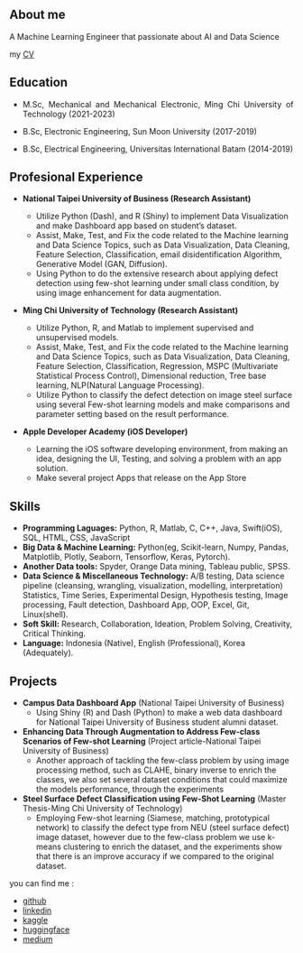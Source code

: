 ## About me
A Machine Learning Engineer that passionate about AI and Data Science 

my [CV](https://drive.google.com/file/d/1HbUVZu8Agi_QL-bRF8U4kR7984SmCYOM/view?usp=sharing)

## Education 
- <p align="justify">M.Sc, Mechanical and Mechanical Electronic, Ming Chi University of Technology (2021-2023)</p>
- <p align="justify">B.Sc, Electronic Engineering, Sun Moon University (2017-2019)</p>
- <p align="justify">B.Sc, Electrical Engineering, Universitas International Batam (2014-2019)</p>

## Profesional Experience
- **National Taipei University of Business (Research Assistant)**
  - Utilize Python (Dash), and R (Shiny) to implement Data Visualization and make Dashboard app based on student’s dataset.
  - Assist, Make, Test, and Fix the code related to the Machine learning and Data Science Topics, such as Data Visualization, Data Cleaning, Feature Selection, Classification, email disidentification Algorithm, Generative Model (GAN, Diffusion).
  - Using Python to do the extensive research about applying defect detection using few-shot learning under small class condition, by using image enhancement for data augmentation.

- **Ming Chi University of Technology (Research Assistant)**
  - Utilize Python, R, and Matlab to implement supervised and unsupervised models.
  - Assist, Make, Test, and Fix the code related to the Machine learning and Data Science Topics, such as Data Visualization, Data Cleaning, Feature Selection, Classification, Regression, MSPC (Multivariate Statistical Process Control), Dimensional reduction, Tree base learning, NLP(Natural Language Processing).
  - Utilize Python to classify the defect detection on image steel surface using several Few-shot learning models and make comparisons and parameter setting based on the result performance.
    
- **Apple Developer Academy (iOS Developer)**
  - Learning the iOS software developing environment, from making an idea, designing the UI, Testing, and solving a problem with an app solution.
  - Make several project Apps that release on the App Store

## Skills
- **Programming Laguages:** Python, R, Matlab, C, C++, Java, Swift(iOS), SQL, HTML, CSS, JavaScript
- **Big Data & Machine Learning:** Python(eg, Scikit-learn, Numpy, Pandas, Matplotlib, Plotly, Seaborn, Tensorflow, Keras, Pytorch).
- **Another Data tools:** Spyder, Orange Data mining, Tableau public, SPSS.
- **Data Science & Miscellaneous Technology:** A/B testing, Data science pipeline (cleansing, wrangling, visualization, modelling, interpretation) Statistics, Time Series, Experimental Design, Hypothesis testing, Image processing, Fault detection, Dashboard App, OOP, Excel, Git, Linux(shell).
- **Soft Skill:** Research, Collaboration, Ideation, Problem Solving, Creativity, Critical Thinking.
- **Language:** Indonesia (Native), English (Professional), Korea (Adequately).

## Projects
- **Campus Data Dashboard App** 
  (National Taipei University of Business)
  - Using Shiny (R) and Dash (Python) to make a web data dashboard for National Taipei University of Business student alumni dataset.
- **Enhancing Data Through Augmentation to Address Few-class Scenarios of Few-shot Learning**
  (Project article-National Taipei University of Business)
  - Another approach of tackling the few-class problem by using image processing method, such as CLAHE, binary inverse to enrich the classes, we also set 
    several dataset conditions that could maximize the models performance, through the experiments
- **Steel Surface Defect Classification using Few-Shot Learning**
  (Master Thesis-Ming Chi University of Technology)
  - Employing Few-shot learning (Siamese, matching, prototypical network) to classify the defect type from NEU (steel surface defect) image dataset, 
    however due to the few-class problem we use k-means clustering to enrich the dataset, and the experiments show that there is an improve accuracy if we 
    compared to the original dataset.

you can find me :
- [github](https://github.com/milhamat)
- [linkedin](https://www.linkedin.com/in/milhamat/)
- [kaggle](https://www.kaggle.com/ilhamatt)
- [huggingface](https://huggingface.co/milhamat)
- [medium](https://medium.com/@milham47)
